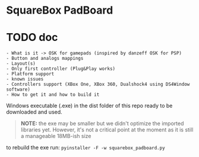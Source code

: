# SquareBox PadBoard

# TODO doc
    - What is it -> OSK for gamepads (inspired by danzeff OSK for PSP)
    - Button and analogs mappings
    - Layout(s)
    - Only first controller (Plug&Play works)
    - Platform support
    - known issues
    - Controllers support (XBox One, XBox 360, Dualshock4 using DS4Window software)
    - How to get it and how to build it


Windows executable (.exe) in the dist folder of this repo ready to be downloaded and used.
> **NOTE:** the exe may be smaller but we didn't optimize the imported libraries yet.
> However, it's not a critical point at the moment as it is still a manageable 18MB-ish size

to rebuild the exe run:
`pyinstaller -F -w squarebox_padboard.py`
